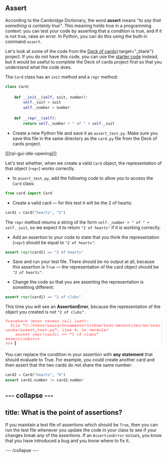 ## Assert

According to the Cambridge Dictionary, the word **assert** means _"to say that something is certainly true"_. This meaning holds true in a programming context: you can test your code by asserting that a condition is true, and if it is not true, raise an error. In Python, you can do this using the built-in command `assert`.

Let's look at some of the code from the [Deck of cards](https://projects.raspberrypi.org/en/projects/deck-of-cards){:target="_blank"} project. If you do not have this code, you can use the [starter code](resources/card.py) instead, but it would be useful to complete the Deck of cards project first so that you understand what the code does.

The `Card` class has an `init` method and a `repr` method:

```python
class Card:

    def __init__(self, suit, number):
        self._suit = suit
        self._number = number

    def __repr__(self):
        return self._number + " of " + self._suit
```

+ Create a new Python file and save it as `assert_test.py`. Make sure you save this file in the same directory as the `card.py` file from the Deck of cards project.

[[[rpi-gui-idle-opening]]]

Let's test whether, when we create a valid `Card` object, the representation of that object (`repr`) works correctly.

+ In `assert_test.py`, add the following code to allow you to access the `Card` class:

```python
from card import Card
```

+ Create a valid card — for this test it will be the 2 of hearts:

```python
card1 = Card("hearts", "2")
```

The `repr` method returns a string of the form `self._number + " of " + self._suit`, so we expect it to return `"2 of hearts"` if it is working correctly.

+ Add an assertion to your code to state that you think the representation (`repr`) should be equal to `"2 of hearts"`:

```python
assert repr(card1) == "2 of hearts"
```

+ Save and run your test file. There should be no output at all, because this assertion is `True` — the representation of the card object should be `"2 of hearts"`.

+ Change the code so that you are asserting the representation is something different:

```python
assert repr(card1) == "2 of clubs"
```

This time you will see an **AssertionError**, because the representation of the object you created is not `"2 of clubs"`.

![Not the 2 of clubs](images/not-two-clubs.png)

You can replace the condition in your assertion with **any statement** that should evaluate to True. For example, you could create another card and then assert that the two cards do not share the same number:

```Python
card2 = Card("hearts", "K")
assert card1.number != card2.number
```

--- collapse ---
---
title: What is the point of assertions?
---
If you maintain a test file of assertions which should be `True`, then you can run the test file whenever you update the code in your class to see if your changes break any of the assertions. If an `AssertionError` occurs, you know that you have introduced a bug and you know where to fix it.

--- /collapse ---
